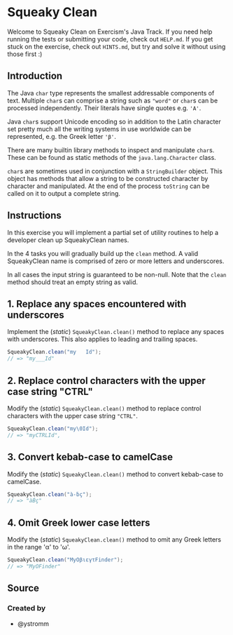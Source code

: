 # Squeaky Clean

Welcome to Squeaky Clean on Exercism's Java Track.
If you need help running the tests or submitting your code, check out `HELP.md`.
If you get stuck on the exercise, check out `HINTS.md`, but try and solve it without using those first :)

## Introduction

The Java `char` type represents the smallest addressable components of text.
Multiple `char`s can comprise a string such as `"word"` or `char`s can be
processed independently. Their literals have single quotes e.g. `'A'`.

Java `char`s support Unicode encoding so in addition to the Latin character set
pretty much all the writing systems in use worldwide can be represented,
e.g. the Greek letter `'β'`.

There are many builtin library methods to inspect and manipulate `char`s. These
can be found as static methods of the `java.lang.Character` class.

`char`s are sometimes used in conjunction with a `StringBuilder` object.
This object has methods that allow a string to be constructed
character by character and manipulated. At the end of the process
`toString` can be called on it to output a complete string.

## Instructions

In this exercise you will implement a partial set of utility routines to help a developer
clean up SqueakyClean names.

In the 4 tasks you will gradually build up the `clean` method.
A valid SqueakyClean name is comprised of zero or more letters and underscores.

In all cases the input string is guaranteed to be non-null. Note that the `clean` method should treat an empty string as valid.

## 1. Replace any spaces encountered with underscores

Implement the (_static_) `SqueakyClean.clean()` method to replace any spaces with underscores. This also applies to leading and trailing spaces.

```java
SqueakyClean.clean("my   Id");
// => "my___Id"
```

## 2. Replace control characters with the upper case string "CTRL"

Modify the (_static_) `SqueakyClean.clean()` method to replace control characters with the upper case string `"CTRL"`.

```java
SqueakyClean.clean("my\0Id");
// => "myCTRLId",
```

## 3. Convert kebab-case to camelCase

Modify the (_static_) `SqueakyClean.clean()` method to convert kebab-case to camelCase.

```java
SqueakyClean.clean("à-ḃç");
// => "àḂç"
```

## 4. Omit Greek lower case letters

Modify the (_static_) `SqueakyClean.clean()` method to omit any Greek letters in the range 'α' to 'ω'.

```java
SqueakyClean.clean("MyΟβιεγτFinder");
// => "MyΟFinder"
```

## Source

### Created by

- @ystromm